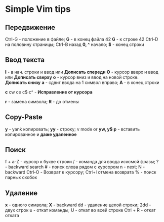 # Simple Vim tips

## Передвижение

Ctrl-G - положение в файле;  **G** - в конец файла
42 **G** - к строке 42
Ctrl-D на половину страницы; Ctrl-B назад
**0, ^** начало;  **$** - конец строки

## Ввод текста

**I** - в нач. строки и ввод или **Дописать спереди**
**O** - курсор вверх и ввод или  **Дописать сверху**
**o** - курсор вниз и ввод на новой строке. **Дописать снизу**
**a** - сдвиг ввода на 1 символ вправо; **A** - в конец строки

**c** cw ce c$ c^ - **Исправление от курсора**

**r** - замена символа; **R** - до отмены

## Copy-Paste

**y** - yank копировать; **yy** - строку;  v mode or **yw, y$**
**p** - вставить копированное и **даже удаленное**

## Поиск

f + a-Z - курсор к букве строки
/ - команда для ввода искомой фразы; ? - backward search
\# - поиск слова рядом с курсором
n - next; N - backward
Ctrl-O - Возврат к курсору; Ctrl+I отмена возврата
% - поиск парных скобок

## Удаление

**x** - одного символа; **X** - backward
dd - удаление целой строки; 2dd - двух строк
u - откат команды; U - откат во всей строке
Ctrl + R - откат отката
